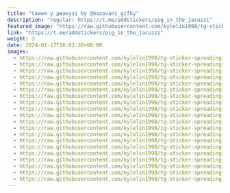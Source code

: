 ```yaml
---
title: "Свиня у джакузі by @bazovani_gifky"
description: "regular: https://t.me/addstickers/pig_in_the_jacuzzi"
featured_image: "https://raw.githubusercontent.com/kylelin1998/tg-sticker-spreading-worldwide-images/main/img/813f6361-7c44-4b1d-85cb-90c9b6aeea33.jpg"
link: "https://t.me/addstickers/pig_in_the_jacuzzi"
weight: 3
date: 2024-01-17T16:03:36+08:00
images:
  - https://raw.githubusercontent.com/kylelin1998/tg-sticker-spreading-worldwide-images/main/img/813f6361-7c44-4b1d-85cb-90c9b6aeea33.jpg
  - https://raw.githubusercontent.com/kylelin1998/tg-sticker-spreading-worldwide-images/main/img/6429c32a-b4cf-444d-b8f4-a8e2c7d665e1.jpg
  - https://raw.githubusercontent.com/kylelin1998/tg-sticker-spreading-worldwide-images/main/img/d207c12c-5257-4747-be47-1f23548fc3df.jpg
  - https://raw.githubusercontent.com/kylelin1998/tg-sticker-spreading-worldwide-images/main/img/7a5acd6a-7656-436c-970f-cac3d63433db.jpg
  - https://raw.githubusercontent.com/kylelin1998/tg-sticker-spreading-worldwide-images/main/img/6a84ecaa-d2b2-428f-86f6-61c3ffd3dd97.jpg
  - https://raw.githubusercontent.com/kylelin1998/tg-sticker-spreading-worldwide-images/main/img/989acb0d-19bf-4ef0-a10a-27835877bc5c.jpg
  - https://raw.githubusercontent.com/kylelin1998/tg-sticker-spreading-worldwide-images/main/img/d497bd75-8b1e-4b11-896d-bc16a9360e5f.jpg
  - https://raw.githubusercontent.com/kylelin1998/tg-sticker-spreading-worldwide-images/main/img/f5af563c-d3a7-4160-8053-8d6866c0c009.jpg
  - https://raw.githubusercontent.com/kylelin1998/tg-sticker-spreading-worldwide-images/main/img/44fdcf4e-9864-47ae-bdc9-5152b7de131d.jpg
  - https://raw.githubusercontent.com/kylelin1998/tg-sticker-spreading-worldwide-images/main/img/7ec21990-b629-4652-95de-d591803b0b8c.jpg
  - https://raw.githubusercontent.com/kylelin1998/tg-sticker-spreading-worldwide-images/main/img/95603e6a-086a-4a3a-8582-bb11c8ad910a.jpg
  - https://raw.githubusercontent.com/kylelin1998/tg-sticker-spreading-worldwide-images/main/img/7cf89648-6f45-4735-8561-9fc6af4220f2.jpg
  - https://raw.githubusercontent.com/kylelin1998/tg-sticker-spreading-worldwide-images/main/img/c88fbebd-be2f-40cf-84e2-392c72df7920.jpg
  - https://raw.githubusercontent.com/kylelin1998/tg-sticker-spreading-worldwide-images/main/img/bf48e569-64ed-44b4-a00e-f1d3a7236ca9.jpg
  - https://raw.githubusercontent.com/kylelin1998/tg-sticker-spreading-worldwide-images/main/img/cc38ef39-9ce7-4063-ad18-14efc1e43358.jpg
  - https://raw.githubusercontent.com/kylelin1998/tg-sticker-spreading-worldwide-images/main/img/e1818963-a283-45de-b09d-1c8213bf4723.jpg
  - https://raw.githubusercontent.com/kylelin1998/tg-sticker-spreading-worldwide-images/main/img/e573c32d-1601-4e28-8c15-294d5ef5b9a4.jpg
  - https://raw.githubusercontent.com/kylelin1998/tg-sticker-spreading-worldwide-images/main/img/15c98e9f-42a0-4497-b05e-af02ceb98e04.jpg
  - https://raw.githubusercontent.com/kylelin1998/tg-sticker-spreading-worldwide-images/main/img/25f75409-486f-4812-b6bc-d46969dfc5bd.jpg
  - https://raw.githubusercontent.com/kylelin1998/tg-sticker-spreading-worldwide-images/main/img/2e07acc7-0552-4a42-9519-1f2815618309.jpg
---
```

